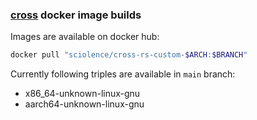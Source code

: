 ### [cross](https://github.com/cross-rs/cross/) docker image builds 

Images are available on docker hub:
```bash
docker pull "sciolence/cross-rs-custom-$ARCH:$BRANCH"
```

Currently following triples are available in `main` branch:
- x86_64-unknown-linux-gnu
- aarch64-unknown-linux-gnu
